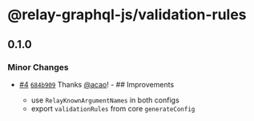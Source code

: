 # @relay-graphql-js/validation-rules

## 0.1.0
### Minor Changes



- [#4](https://github.com/relay-tools/relay-graphql-js/pull/4) [`684b909`](https://github.com/relay-tools/relay-graphql-js/commit/684b909512fafc584da4415d60bf0caca899e571) Thanks [@acao](https://github.com/acao)! - ## Improvements
  
  - use `RelayKnownArgumentNames` in both configs
  - export `validationRules` from core `generateConfig`
